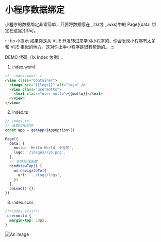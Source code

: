 # 小程序数据绑定

小程序的数据绑定非常简单，只要将数据写在 _.ts(或 _.wxs)中的 Page({data: 绑定在这里})即可。

::: tip 小提示
如果你是从 VUE 开发转过来学习小程序的，你会发现小程序有太多和 VUE 相似的地方。这对你上手小程序是很有帮助的。
:::

DEMO 代码（以 index 为例）：

1. index.wxml

```html
<!--index.wxml-->
<view class="container">
  <image src="{{logo}}" alt="logo" />
  <view class="usermotto">
    <text class="user-motto">{{motto}}</text>
  </view>
</view>
```

2. index.ts

```ts
// index.ts
// 获取应用实例
const app = getApp<IAppOption>()

Page({
  data: {
    motto: 'Hello World，小程序',
    logo: '/images//yb.png',
  },
  // 事件处理函数
  bindViewTap() {
    wx.navigateTo({
      url: '../logs/logs',
    })
  },
  onLoad() {},
})
```

3. index.scss

```scss
/**index.scss**/
.usermotto {
  margin-top: 50px;
}
```

![An image](/images/mp/mp_data.png)
